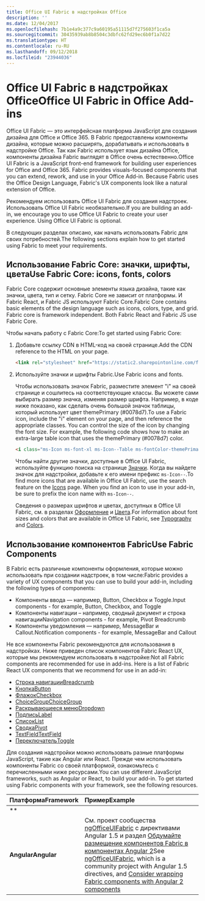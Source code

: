 ```yaml
---
title: Office UI Fabric в надстройках Office
description: ''
ms.date: 12/04/2017
ms.openlocfilehash: 7b1e4a9c377c9a60195a51115d7f275603f1ca5a
ms.sourcegitcommit: 30435939ab8b8504c3dbfc62fd29ec6b0f1a7d22
ms.translationtype: HT
ms.contentlocale: ru-RU
ms.lasthandoff: 09/12/2018
ms.locfileid: "23944036"
---
```

# <a name="office-ui-fabric-in-office-add-ins"></a><span data-ttu-id="d0dee-102">Office UI Fabric в надстройках Office</span><span class="sxs-lookup"><span data-stu-id="d0dee-102">Office UI Fabric in Office Add-ins</span></span> 

<span data-ttu-id="d0dee-p101">Office UI Fabric — это интерфейсная платформа JavaScript для создания дизайна для Office и Office 365. В Fabric предоставлены компоненты дизайна, которые можно расширять, дорабатывать и использовать в надстройке Office. Так как Fabric использует язык дизайна Office, компоненты дизайна Fabric выглядят в Office очень естественно.</span><span class="sxs-lookup"><span data-stu-id="d0dee-p101">Office UI Fabric is a JavaScript front-end framework for building user experiences for Office and Office 365. Fabric provides visuals-focused components that you can extend, rework, and use in your Office Add-in. Because Fabric uses the Office Design Language, Fabric's UX components look like a natural extension of Office.</span></span> 

<span data-ttu-id="d0dee-p102">Рекомендуем использовать Office UI Fabric для создания надстроек. Использовать Office UI Fabric необязательно.</span><span class="sxs-lookup"><span data-stu-id="d0dee-p102">If you are building an add-in, we encourage you to use Office UI Fabric to create your user experience. Using Office UI Fabric is optional.</span></span>

<span data-ttu-id="d0dee-108">В следующих разделах описано, как начать использовать Fabric для своих потребностей.</span><span class="sxs-lookup"><span data-stu-id="d0dee-108">The following sections explain how to get started using Fabric to meet your requirements.</span></span> 

## <a name="use-fabric-core-icons-fonts-colors"></a><span data-ttu-id="d0dee-109">Использование Fabric Core: значки, шрифты, цвета</span><span class="sxs-lookup"><span data-stu-id="d0dee-109">Use Fabric Core: icons, fonts, colors</span></span>
<span data-ttu-id="d0dee-p103">Fabric Core содержит основные элементы языка дизайна, такие как значки, цвета, тип и сетку. Fabric Core не зависит от платформы. И Fabric React, и Fabric JS используют Fabric Core.</span><span class="sxs-lookup"><span data-stu-id="d0dee-p103">Fabric Core contains basic elements of the design language such as icons, colors, type, and grid. Fabric core is framework independent. Both Fabric React and Fabric JS use Fabric Core.</span></span>

<span data-ttu-id="d0dee-113">Чтобы начать работу с Fabric Core:</span><span class="sxs-lookup"><span data-stu-id="d0dee-113">To get started using Fabric Core:</span></span>

1. <span data-ttu-id="d0dee-114">Добавьте ссылку CDN в HTML-код на своей странице.</span><span class="sxs-lookup"><span data-stu-id="d0dee-114">Add the CDN reference to the HTML on your page.</span></span>  

    ```html
    <link rel="stylesheet" href="https://static2.sharepointonline.com/files/fabric/office-ui-fabric-js/1.4.0/css/fabric.min.css">
    ```   
    
2. <span data-ttu-id="d0dee-115">Используйте значки и шрифты Fabric.</span><span class="sxs-lookup"><span data-stu-id="d0dee-115">Use Fabric icons and fonts.</span></span> 

    <span data-ttu-id="d0dee-p104">Чтобы использовать значок Fabric, разместите элемент "i" на своей странице и сошлитесь на соответствующие классы. Вы можете сами выбирать размер значка, изменяя размер шрифта. Например, в коде ниже показано, как сделать очень большой значок таблицы, который использует цвет themePrimary (#0078d7).</span><span class="sxs-lookup"><span data-stu-id="d0dee-p104">To use a Fabric icon, include the "i" element on your page, and then reference the appropriate classes. You can control the size of the icon by changing the font size. For example, the following code shows how to make an extra-large table icon that uses the themePrimary (#0078d7) color.</span></span> 
   
    ```html
    <i class="ms-Icon ms-font-xl ms-Icon--Table ms-fontColor-themePrimary"></i>
    ```

    <span data-ttu-id="d0dee-p105">Чтобы найти другие значки, доступные в Office UI Fabric, используйте функцию поиска на странице [Значки](https://developer.microsoft.com/fabric#/styles/icons). Когда вы найдете значок для надстройки, добавьте к его имени префикс `ms-Icon--`.</span><span class="sxs-lookup"><span data-stu-id="d0dee-p105">To find more icons that are available in Office UI Fabric, use the search feature on the [Icons](https://developer.microsoft.com/fabric#/styles/icons) page. When you find an icon to use in your add-in, be sure to prefix the icon name with `ms-Icon--`.</span></span> 

    <span data-ttu-id="d0dee-121">Сведения о размерах шрифтов и цветах, доступных в Office UI Fabric, см. в разделах [Оформление](https://developer.microsoft.com/fabric#/styles/typography) и [Цвета](https://developer.microsoft.com/fabric#/styles/colors).</span><span class="sxs-lookup"><span data-stu-id="d0dee-121">For information about font sizes and colors that are available in Office UI Fabric, see [Typography](https://developer.microsoft.com/fabric#/styles/typography) and [Colors](https://developer.microsoft.com/fabric#/styles/colors).</span></span>
 
## <a name="use-fabric-components"></a><span data-ttu-id="d0dee-122">Использование компонентов Fabric</span><span class="sxs-lookup"><span data-stu-id="d0dee-122">Use Fabric Components</span></span> 
<span data-ttu-id="d0dee-123">В Fabric есть различные компоненты оформления, которые можно использовать при создании надстроек, в том числе:</span><span class="sxs-lookup"><span data-stu-id="d0dee-123">Fabric provides a variety of UX components that you can use to build your add-in, including the following types of components:</span></span>

- <span data-ttu-id="d0dee-124">Компоненты ввода — например, Button, Checkbox и Toggle.</span><span class="sxs-lookup"><span data-stu-id="d0dee-124">Input components - for example, Button, Checkbox, and Toggle</span></span>
- <span data-ttu-id="d0dee-125">Компоненты навигации – например, сводный документ и строка навигации</span><span class="sxs-lookup"><span data-stu-id="d0dee-125">Navigation components - for example, Pivot Breadcrumb</span></span>
- <span data-ttu-id="d0dee-126">Компоненты уведомления — например, MessageBar и Callout.</span><span class="sxs-lookup"><span data-stu-id="d0dee-126">Notification components - for example, MessageBar and Callout</span></span>  

<span data-ttu-id="d0dee-127">Не все компоненты Fabric рекомендуются для использования в надстройках. Ниже приведен список компонентов Fabric React UX, которые мы рекомендуем использовать в надстройке:</span><span class="sxs-lookup"><span data-stu-id="d0dee-127">Not all Fabric components are recommended for use in add-ins. Here is a list of Fabric React UX components that we recommend for use in an add-in:</span></span>

- [<span data-ttu-id="d0dee-128">Строка навигации</span><span class="sxs-lookup"><span data-stu-id="d0dee-128">Breadcrumb</span></span>](https://developer.microsoft.com/fabric#/components/breadcrumb)
- [<span data-ttu-id="d0dee-129">Кнопка</span><span class="sxs-lookup"><span data-stu-id="d0dee-129">Button</span></span>](https://developer.microsoft.com/fabric#/components/button)
- [<span data-ttu-id="d0dee-130">Флажок</span><span class="sxs-lookup"><span data-stu-id="d0dee-130">Checkbox</span></span>](https://developer.microsoft.com/fabric#/components/checkbox)
- [<span data-ttu-id="d0dee-131">ChoiceGroup</span><span class="sxs-lookup"><span data-stu-id="d0dee-131">ChoiceGroup</span></span>](https://developer.microsoft.com/fabric#/components/choicegroup)
- [<span data-ttu-id="d0dee-132">Раскрывающееся меню</span><span class="sxs-lookup"><span data-stu-id="d0dee-132">Dropdown</span></span>](https://developer.microsoft.com/fabric#/components/dropdown)
- [<span data-ttu-id="d0dee-133">Подпись</span><span class="sxs-lookup"><span data-stu-id="d0dee-133">Label</span></span>](https://developer.microsoft.com/fabric#/components/label)
- [<span data-ttu-id="d0dee-134">Список</span><span class="sxs-lookup"><span data-stu-id="d0dee-134">List</span></span>](https://developer.microsoft.com/fabric#/components/list)
- [<span data-ttu-id="d0dee-135">Сводка</span><span class="sxs-lookup"><span data-stu-id="d0dee-135">Pivot</span></span>](https://developer.microsoft.com/fabric#/components/pivot)
- [<span data-ttu-id="d0dee-136">TextField</span><span class="sxs-lookup"><span data-stu-id="d0dee-136">TextField</span></span>](https://developer.microsoft.com/fabric#/components/textfield)
- [<span data-ttu-id="d0dee-137">Переключатель</span><span class="sxs-lookup"><span data-stu-id="d0dee-137">Toggle</span></span>](https://developer.microsoft.com/fabric#/components/toggle)

<span data-ttu-id="d0dee-p106">Для создания надстройки можно использовать разные платформы JavaScript, такие как Angular или React. Прежде чем использовать компоненты Fabric со своей платформой, ознакомьтесь с перечисленными ниже ресурсами.</span><span class="sxs-lookup"><span data-stu-id="d0dee-p106">You can use different JavaScript frameworks, such as Angular or React, to build your add-in. To get started using Fabric components with your framework, see the following resources.</span></span>

|<span data-ttu-id="d0dee-140">**Платформа**</span><span class="sxs-lookup"><span data-stu-id="d0dee-140">**Framework**</span></span>|<span data-ttu-id="d0dee-141">**Пример**</span><span class="sxs-lookup"><span data-stu-id="d0dee-141">**Example**</span></span>|
|:------------|:----------|
|<span data-ttu-id="d0dee-142">**|||UNTRANSLATED_CONTENT_START|||React|||UNTRANSLATED_CONTENT_END|||**</span><span class="sxs-lookup"><span data-stu-id="d0dee-142">**React**</span></span>|[<span data-ttu-id="d0dee-143">Использование Office UI Fabric React в надстройках Office</span><span class="sxs-lookup"><span data-stu-id="d0dee-143">Using Office UI Fabric React in Office Add-ins</span></span>](using-office-ui-fabric-react.md )|
|<span data-ttu-id="d0dee-144">**Angular**</span><span class="sxs-lookup"><span data-stu-id="d0dee-144">**Angular**</span></span>| <span data-ttu-id="d0dee-145">См. проект сообщества [ngOfficeUIFabric](http://ngofficeuifabric.com/) с директивами Angular 1.5 и раздел [Обдумайте размещение компонентов Fabric в компонентах Angular 2](../develop/add-ins-with-angular2.md#consider-wrapping-fabric-components-with-angular-components)</span><span class="sxs-lookup"><span data-stu-id="d0dee-145">See [ngOfficeUIFabric](http://ngofficeuifabric.com/), which is a community project with Angular 1.5 directives, and [Consider wrapping Fabric components with Angular 2 components](../develop/add-ins-with-angular2.md#consider-wrapping-fabric-components-with-angular-components)</span></span>|
